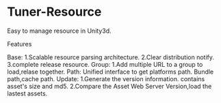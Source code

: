 Tuner-Resource
==============

Easy to manage resource in Unity3d.

Features

  Base:
    1.Scalable resource parsing architecture.
    2.Clear distribution notify.
    3.complete release resource.
  Group:
    1.Add multiple URL to a group to load,relase together.
  Path:
    Unified interface to get platforms path. Bundle path,cache path.
  Update:
    1.Generate the version information. contains asset's size and md5.
    2.Compare the Asset Web Server Version,load the lastest assets.
